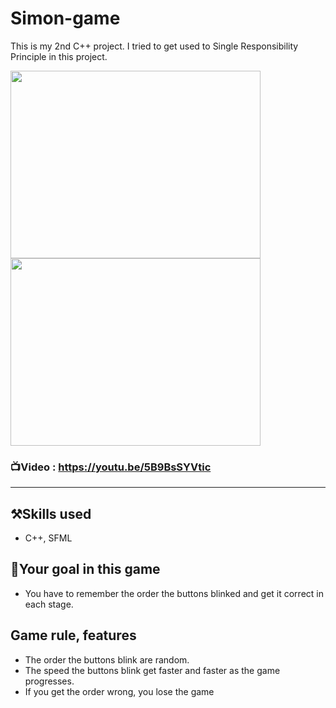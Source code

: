 # Simon-game
This is my 2nd C++ project. I tried to get used to Single Responsibility Principle in this project.

<img src="https://user-images.githubusercontent.com/67142421/148685520-cf23172d-391c-432a-8177-c321fadd1316.png" width="400" height="300">
<img src="https://user-images.githubusercontent.com/67142421/148685526-47106084-adbd-4bfd-a15f-26246d82b6c7.png" width="400" height="300">

### 📺Video : https://youtu.be/5B9BsSYVtic
---
## ⚒️Skills used
* C++, SFML

## 🥅Your goal in this game
* You have to remember the order the buttons blinked and get it correct in each stage.

## Game rule, features
* The order the buttons blink are random.
* The speed the buttons blink get faster and faster as the game progresses.
* If you get the order wrong, you lose the game
